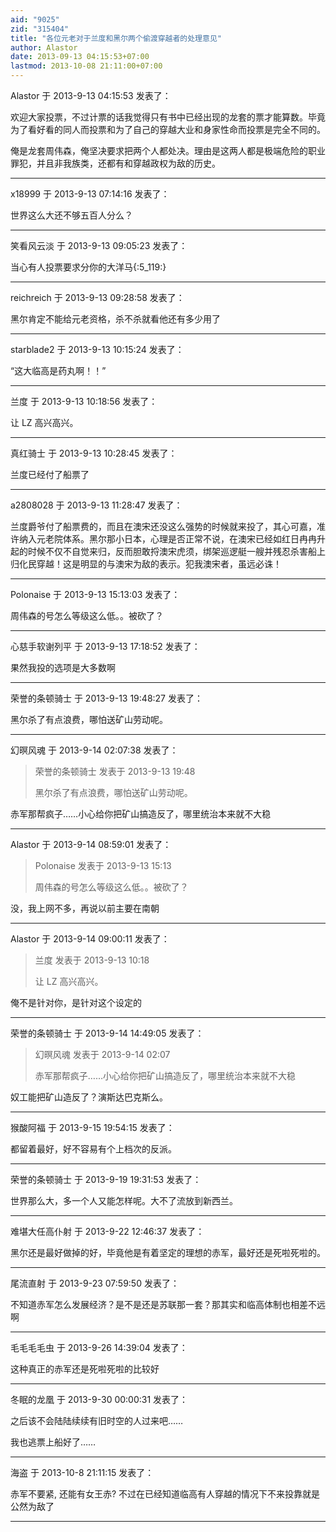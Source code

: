 ```yaml
---
aid: "9025"
zid: "315404"
title: "各位元老对于兰度和黑尔两个偷渡穿越者的处理意见"
author: Alastor
date: 2013-09-13 04:15:53+07:00
lastmod: 2013-10-08 21:11:00+07:00
---
```


Alastor 于 2013-9-13 04:15:53 发表了：

欢迎大家投票，不过计票的话我觉得只有书中已经出现的龙套的票才能算数。毕竟为了看好看的同人而投票和为了自己的穿越大业和身家性命而投票是完全不同的。

俺是龙套周伟森，俺坚决要求把两个人都处决。理由是这两人都是极端危险的职业罪犯，并且非我族类，还都有和穿越政权为敌的历史。

---

x18999 于 2013-9-13 07:14:16 发表了：

世界这么大还不够五百人分么？

---

笑看风云淡 于 2013-9-13 09:05:23 发表了：

当心有人投票要求分你的大洋马{:5_119:}

---

reichreich 于 2013-9-13 09:28:58 发表了：

黑尔肯定不能给元老资格，杀不杀就看他还有多少用了

---

starblade2 于 2013-9-13 10:15:24 发表了：

“这大临高是药丸啊！！”

---

兰度 于 2013-9-13 10:18:56 发表了：

让 LZ 高兴高兴。

---

真红骑士 于 2013-9-13 10:28:45 发表了：

兰度已经付了船票了

---

a2808028 于 2013-9-13 11:28:47 发表了：

兰度爵爷付了船票费的，而且在澳宋还没这么强势的时候就来投了，其心可嘉，准许纳入元老院体系。黑尔那小日本，心理是否正常不说，在澳宋已经如红日冉冉升起的时候不仅不自觉来归，反而胆敢捋澳宋虎须，绑架巡逻艇一艘并残忍杀害船上归化民穿越！这是明显的与澳宋为敌的表示。犯我澳宋者，虽远必诛！

---

Polonaise 于 2013-9-13 15:13:03 发表了：

周伟森的号怎么等级这么低。。被砍了？

---

心慈手软谢列平 于 2013-9-13 17:18:52 发表了：

果然我投的选项是大多数啊

---

荣誉的条顿骑士 于 2013-9-13 19:48:27 发表了：

黑尔杀了有点浪费，哪怕送矿山劳动呢。

---

幻暝风魂 于 2013-9-14 02:07:38 发表了：

> 荣誉的条顿骑士 发表于 2013-9-13 19:48
>
> 黑尔杀了有点浪费，哪怕送矿山劳动呢。

赤军那帮疯子……小心给你把矿山搞造反了，哪里统治本来就不大稳

---

Alastor 于 2013-9-14 08:59:01 发表了：

> Polonaise 发表于 2013-9-13 15:13
>
> 周伟森的号怎么等级这么低。。被砍了？

没，我上网不多，再说以前主要在南朝

---

Alastor 于 2013-9-14 09:00:11 发表了：

> 兰度 发表于 2013-9-13 10:18
>
> 让 LZ 高兴高兴。

俺不是针对你，是针对这个设定的

---

荣誉的条顿骑士 于 2013-9-14 14:49:05 发表了：

> 幻暝风魂 发表于 2013-9-14 02:07
>
> 赤军那帮疯子……小心给你把矿山搞造反了，哪里统治本来就不大稳

奴工能把矿山造反了？演斯达巴克斯么。

---

猴酸阿福 于 2013-9-15 19:54:15 发表了：

都留着最好，好不容易有个上档次的反派。

---

荣誉的条顿骑士 于 2013-9-19 19:31:53 发表了：

世界那么大，多一个人又能怎样呢。大不了流放到新西兰。

---

难堪大任高仆射 于 2013-9-22 12:46:37 发表了：

黑尔还是最好做掉的好，毕竟他是有着坚定的理想的赤军，最好还是死啦死啦的。

---

尾流直射 于 2013-9-23 07:59:50 发表了：

不知道赤军怎么发展经济？是不是还是苏联那一套？那其实和临高体制也相差不远啊

---

毛毛毛毛虫 于 2013-9-26 14:39:04 发表了：

这种真正的赤军还是死啦死啦的比较好

---

冬眠的龙凰 于 2013-9-30 00:00:31 发表了：

之后该不会陆陆续续有旧时空的人过来吧……

我也逃票上船好了……

---

海盗 于 2013-10-8 21:11:15 发表了：

赤军不要紧, 还能有女王赤? 不过在已经知道临高有人穿越的情况下不来投靠就是公然为敌了

---
